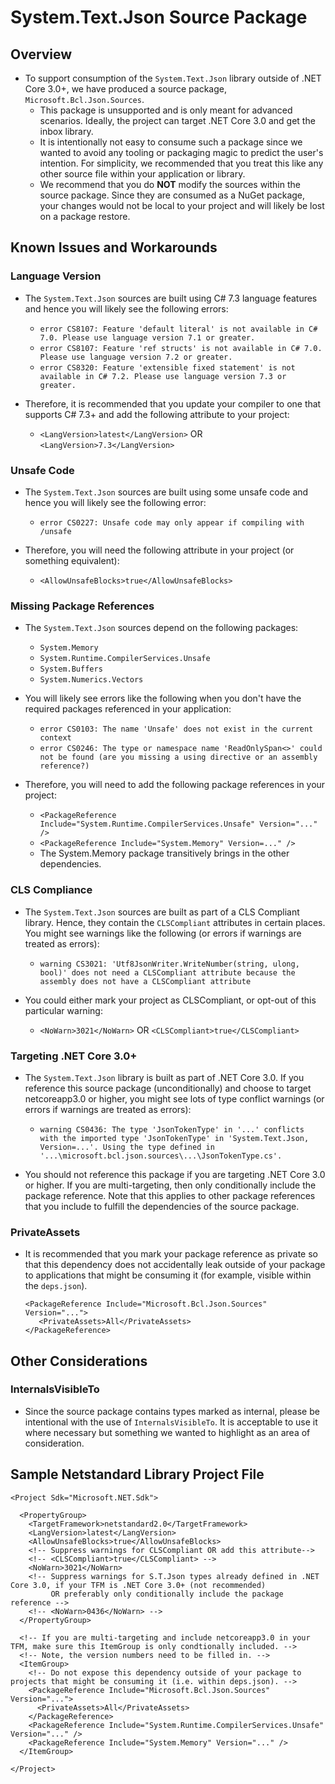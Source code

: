 # System.Text.Json Source Package

## Overview

* To support consumption of the `System.Text.Json` library outside of .NET Core 3.0+, we have produced a source package, `Microsoft.Bcl.Json.Sources`.
  - This package is unsupported and is only meant for advanced scenarios. Ideally, the project can target .NET Core 3.0 and get the inbox library.
  - It is intentionally not easy to consume such a package since we wanted to avoid any tooling or packaging magic to predict the user's intention.
    For simplicity, we recommended that you treat this like any other source file within your application or library.
  - We recommend that you do **NOT** modify the sources within the source package. Since they are consumed as a NuGet package, your changes would not be local to your project and will likely be lost on a package restore.

## Known Issues and Workarounds

### Language Version

* The `System.Text.Json` sources are built using C# 7.3 language features and hence you will likely see the following errors:
  - `error CS8107: Feature 'default literal' is not available in C# 7.0. Please use language version 7.1 or greater.`
  - `error CS8107: Feature 'ref structs' is not available in C# 7.0. Please use language version 7.2 or greater.`
  - `error CS8320: Feature 'extensible fixed statement' is not available in C# 7.2. Please use language version 7.3 or greater.`

* Therefore, it is recommended that you update your compiler to one that supports C# 7.3+ and add the following attribute to your project:
  - `<LangVersion>latest</LangVersion>` OR `<LangVersion>7.3</LangVersion>`

### Unsafe Code

* The `System.Text.Json` sources are built using some unsafe code and hence you will likely see the following error:
  - `error CS0227: Unsafe code may only appear if compiling with /unsafe`

* Therefore, you will need the following attribute in your project (or something equivalent):
  - `<AllowUnsafeBlocks>true</AllowUnsafeBlocks>`

### Missing Package References

* The `System.Text.Json` sources depend on the following packages:
  - `System.Memory`
  - `System.Runtime.CompilerServices.Unsafe`
  - `System.Buffers`
  - `System.Numerics.Vectors`

* You will likely see errors like the following when you don't have the required packages referenced in your application:
  - `error CS0103: The name 'Unsafe' does not exist in the current context`
  - `error CS0246: The type or namespace name 'ReadOnlySpan<>' could not be found (are you missing a using directive or an assembly reference?)`

* Therefore, you will need to add the following package references in your project:
  - `<PackageReference Include="System.Runtime.CompilerServices.Unsafe" Version="..." />`
  - `<PackageReference Include="System.Memory" Version=..." />`
  - The System.Memory package transitively brings in the other dependencies.

### CLS Compliance

* The `System.Text.Json` sources are built as part of a CLS Compliant library. Hence, they contain the `CLSCompliant` attributes in certain places.
  You might see warnings like the following (or errors if warnings are treated as errors):
  - `warning CS3021: 'Utf8JsonWriter.WriteNumber(string, ulong, bool)' does not need a CLSCompliant attribute because the assembly does not have a CLSCompliant attribute`

* You could either mark your project as CLSCompliant, or opt-out of this particular warning:
  - `<NoWarn>3021</NoWarn>` OR `<CLSCompliant>true</CLSCompliant>`

### Targeting .NET Core 3.0+

* The `System.Text.Json` library is built as part of .NET Core 3.0. If you reference this source package (unconditionally) and choose to target netcoreapp3.0 or higher,
  you might see lots of type conflict warnings (or errors if warnings are treated as errors):
  - `warning CS0436: The type 'JsonTokenType' in '...' conflicts with the imported type 'JsonTokenType' in 'System.Text.Json, Version=...'. Using the type defined in '...\microsoft.bcl.json.sources\...\JsonTokenType.cs'.`

* You should not reference this package if you are targeting .NET Core 3.0 or higher. If you are multi-targeting, then only conditionally include the package reference.
  Note that this applies to other package references that you include to fulfill the dependencies of the source package.

### PrivateAssets

* It is recommended that you mark your package reference as private so that this dependency does not accidentally leak outside of your package
  to applications that might be consuming it (for example, visible within the `deps.json`).
  ```csproj
  <PackageReference Include="Microsoft.Bcl.Json.Sources" Version="...">
     <PrivateAssets>All</PrivateAssets>
  </PackageReference>
  ```

## Other Considerations

### InternalsVisibleTo

* Since the source package contains types marked as internal, please be intentional with the use of `InternalsVisibleTo`.
  It is acceptable to use it where necessary but something we wanted to highlight as an area of consideration.

## Sample Netstandard Library Project File

```csproj
<Project Sdk="Microsoft.NET.Sdk">

  <PropertyGroup>
    <TargetFramework>netstandard2.0</TargetFramework>
    <LangVersion>latest</LangVersion>
    <AllowUnsafeBlocks>true</AllowUnsafeBlocks>
    <!-- Suppress warnings for CLSCompliant OR add this attribute-->
    <!-- <CLSCompliant>true</CLSCompliant> -->
    <NoWarn>3021</NoWarn>
    <!-- Suppress warnings for S.T.Json types already defined in .NET Core 3.0, if your TFM is .NET Core 3.0+ (not recommended)
         OR preferably only conditionally include the package reference -->
    <!-- <NoWarn>0436</NoWarn> -->
  </PropertyGroup>

  <!-- If you are multi-targeting and include netcoreapp3.0 in your TFM, make sure this ItemGroup is only condtionally included. -->
  <!-- Note, the version numbers need to be filled in. -->
  <ItemGroup>
    <!-- Do not expose this dependency outside of your package to projects that might be consuming it (i.e. within deps.json). -->
    <PackageReference Include="Microsoft.Bcl.Json.Sources" Version="...">
      <PrivateAssets>All</PrivateAssets>
    </PackageReference>
    <PackageReference Include="System.Runtime.CompilerServices.Unsafe" Version="..." />
    <PackageReference Include="System.Memory" Version="..." />
  </ItemGroup>

</Project>
```